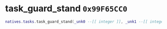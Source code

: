 # task_guard_stand `0x99F65CC0`

```lua
natives.tasks.task_guard_stand(_unk0 --[[ integer ]], _unk1 --[[ integer ]], _unk2 --[[ integer ]])
```